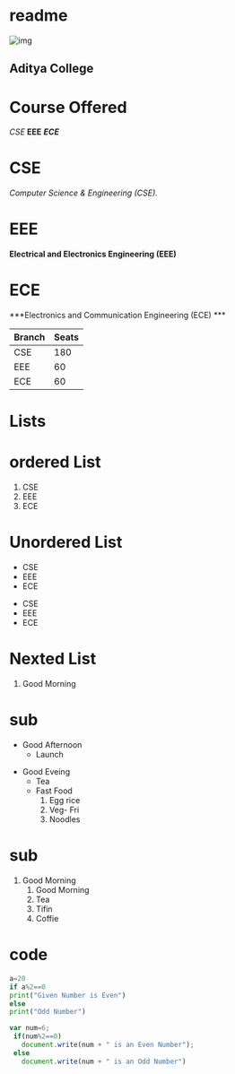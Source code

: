 # readme

  ![img]()
  ## Aditya College
  #  Course Offered 
   *CSE*
   **EEE**
   ***ECE***
   
   # CSE 
   *Computer Science & Engineering (CSE).*
   # EEE
   
   **Electrical and Electronics Engineering (EEE)**
   
# ECE
***Electronics and Communication Engineering (ECE) ***

|Branch|Seats|
|--------|-------|
|CSE|180|
|EEE|60|
|ECE|60|

# Lists
# ordered List 
1. CSE
2. EEE
3. ECE
# Unordered List
- CSE
- EEE
- ECE
* CSE
* EEE
* ECE

# Nexted List
1. Good Morning
   
# sub
- Good Afternoon
  - Launch
* Good Eveing
  - Tea
  - Fast Food
    1. Egg rice
    2. Veg- Fri
    3. Noodles

# sub
1. Good Morning
   1. Good Morning
   2. Tea
   3. Tifin
   4. Coffie
 # code 
 ``` python
 a=20
 if a%2==0
 print("Given Number is Even")
 else
 print("Odd Number")
 
 ```
 ``` Javascript
 var num=6;
  if(num%2==0)
    document.write(num + " is an Even Number");
  else
    document.write(num + " is an Odd Number")
 
```


  



